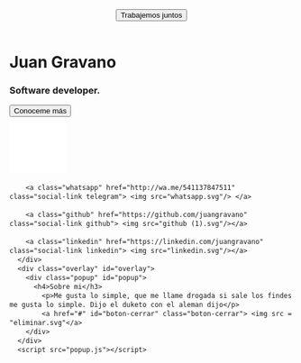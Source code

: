 <!DOCTYPE html>
<html lang="en">
<head>
    <meta charset="UTF-8">
    <meta name="viewport" content="width=device-width, initial-scale=1.0">
    <title>Juan Gravano</title>
    <link rel="stylesheet" href="styles.css">
</head>
<body class="blur" id="blur">
    <header>
          <button class="big-button">Trabajemos juntos</button>
      </header>
      <div class="data">  
        <h1>Juan Gravano</h1>
        <h3>Software developer.</h3>
          <button id="abrirPopup" class="big-button">Conoceme más</button>
      </div>
      <div class="social">
        <a class="email" href="https://gmail.com/juangravano" class="social-link gmail"> <img src="email.svg"/> </a>

        <a class="whatsapp" href="http://wa.me/541137847511" class="social-link telegram"> <img src="whatsapp.svg"/> </a>

        <a class="github" href="https://github.com/juangravano" class="social-link github"> <img src="github (1).svg"/></a>

        <a class="linkedin" href="https://linkedin.com/juangravano" class="social-link linkedin"> <img src="linkedin.svg"/></a>
      </div>
      <div class="overlay" id="overlay">
        <div class="popup" id="popup">
          <h4>Sobre mi</h3>
            <p>Me gusta lo simple, que me llame drogada si sale los findes me gusta lo simple. Dijo el duketo con el aleman dijo</p>
            <a href="#" id="boton-cerrar" class="boton-cerrar"> <img src = "eliminar.svg"</a>
        </div>  
      </div>
      <script src="popup.js"></script>
</body>
</html>
